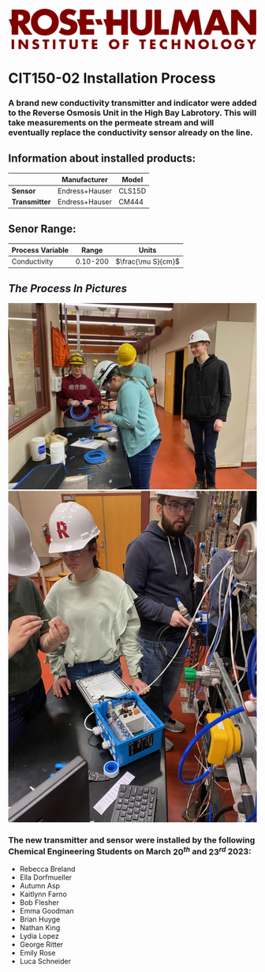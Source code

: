 ![Rose-Hulman Logo](https://github.com/rhit-brelanre/CIT150-02/blob/main/Rose%20Logo.png)

# CIT150-02 Installation Process

### A brand new conductivity transmitter and indicator were added to the Reverse Osmosis Unit in the High Bay Labrotory. This will take measurements on the permeate stream and will eventually replace the conductivity sensor already on the line.

## Information about installed products:
|  | Manufacturer | Model|
| ----------- | ----------- |--- |
| __Sensor__ | Endress+Hauser | CLS15D |
| __Transmitter__ | Endress+Hauser|CM444|


## Senor Range:
| Process Variable | Range | Units|
| ----------- | ----------- |--- |
| Conductivity | 0.10-200 |$\frac{\mu S}{cm}$|

## *The Process In Pictures*
![Work on EtherNet Cables](https://github.com/henthornlab/CIT150-02/blob/main/cit150-02-install-4.jpeg)
![Installation of the Probe](https://github.com/henthornlab/CIT150-02/blob/main/cit150-02-install-6.jpeg)


### The new transmitter and sensor were installed by the following Chemical Engineering Students on March $20^{th}$ and $23^{rd}$ $2023$:
* Rebecca Breland
* Ella Dorfmueller
* Autumn Asp
* Kaitlynn Farno
* Bob Flesher
* Emma Goodman
* Brian Huyge
* Nathan King
* Lydia Lopez
* George Ritter
* Emily Rose
* Luca Schneider
